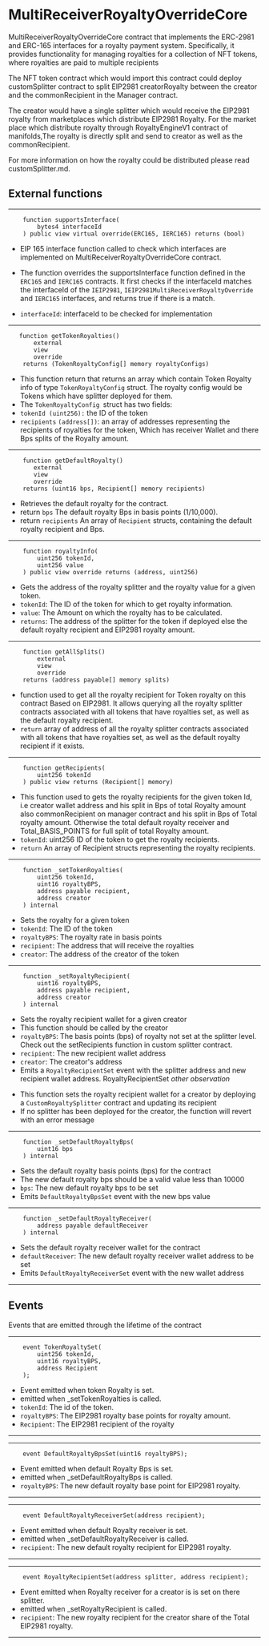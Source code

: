 # MultiReceiverRoyaltyOverrideCore

MultiReceiverRoyaltyOverrideCore contract that implements the ERC-2981 and ERC-165 interfaces for a royalty payment system. Specifically, it provides functionality for managing royalties for a collection of NFT tokens, where royalties are paid to multiple recipients

The NFT token contract which would import this contract could deploy customSplitter contract to split EIP2981 creatorRoyalty between the creator and the commonRecipient in the Manager contract.

The creator would have a single splitter which would receive the EIP2981 royalty from marketplaces which distribute EIP2981 Royalty. For the market place which distribute royalty through RoyaltyEngineV1 contract of manifolds,The royalty is directly split and send to creator as well as the commonRecipient.

For more information on how the royalty could be distributed please read customSplitter.md.

## External functions

---

```Solidity
    function supportsInterface(
        bytes4 interfaceId
    ) public view virtual override(ERC165, IERC165) returns (bool)
```

- EIP 165 interface function called to check which interfaces are implemented on MultiReceiverRoyaltyOverrideCore contract.
- The function overrides the supportsInterface function defined in the `ERC165` and `IERC165` contracts. It first checks if the interfaceId matches the interfaceId of the `IEIP2981`, `IEIP2981MultiReceiverRoyaltyOverride` and `IERC165` interfaces, and returns true if there is a match.

- `interfaceId`: interfaceId to be checked for implementation

---

```Solidity
   function getTokenRoyalties()
       external
       view
       override
    returns (TokenRoyaltyConfig[] memory royaltyConfigs)
```

- This function return that returns an array which contain Token Royalty info of type `TokenRoyaltyConfig` struct. The royalty config would be Tokens which have splitter deployed for them.
- The `TokenRoyaltyConfig `struct has two fields:
- `tokenId (uint256):` the ID of the token
- `recipients` `(address[])`: an array of addresses representing the recipients of royalties for the token, Which has receiver Wallet and there Bps splits of the Royalty amount.

---

```Solidity
    function getDefaultRoyalty()
       external
       view
       override
    returns (uint16 bps, Recipient[] memory recipients)
```

- Retrieves the default royalty for the contract.
- return `bps` The default royalty Bps in basis points (1/10,000).
- return `recipients` An array of `Recipient` structs, containing the default royalty recipient and Bps.

---

```Solidity
    function royaltyInfo(
        uint256 tokenId,
        uint256 value
    ) public view override returns (address, uint256)
```

- Gets the address of the royalty splitter and the royalty value for a given token.
- `tokenId`: The ID of the token for which to get royalty information.
- `value`: The Amount on which the royalty has to be calculated.
- `returns`: The address of the splitter for the token if deployed else the default royalty recipient and EIP2981 royalty amount.

---

```Solidity
    function getAllSplits()
        external
        view
        override
    returns (address payable[] memory splits)
```

- function used to get all the royalty recipient for Token royalty on this contract Based on EIP2981. It allows querying all the royalty splitter contracts associated with all tokens that have royalties set, as well as the default royalty recipient.
- `return` array of address of all the royalty splitter contracts associated with all tokens that have royalties set, as well as the default royalty recipient if it exists.

---

```Solidity
    function getRecipients(
        uint256 tokenId
    ) public view returns (Recipient[] memory)
```

- This function used to gets the royalty recipients for the given token Id, i.e creator wallet address and his split in Bps of total Royalty amount also commonRecipient on manager contract and his split in Bps of Total royalty amount. Otherwise the total default royalty receiver and Total_BASIS_POINTS for full split of total Royalty amount.
- `tokenId`: uint256 ID of the token to get the royalty recipients.
- `return` An array of Recipient structs representing the royalty recipients.

---

```Solidity
    function _setTokenRoyalties(
        uint256 tokenId,
        uint16 royaltyBPS,
        address payable recipient,
        address creator
    ) internal
```

- Sets the royalty for a given token
- `tokenId`: The ID of the token
- `royaltyBPS`: The royalty rate in basis points
- `recipient`: The address that will receive the royalties
- `creator`: The address of the creator of the token

---

```Solidity
    function _setRoyaltyRecipient(
        uint16 royaltyBPS,
        address payable recipient,
        address creator
    ) internal
```

- Sets the royalty recipient wallet for a given creator
- This function should be called by the creator
- `royaltyBPS`: The basis points (bps) of royalty not set at the splitter level. Check out the setRecipients function in custom splitter contract.
- `recipient`: The new recipient wallet address
- `creator`: The creator's address
- Emits a `RoyaltyRecipientSet` event with the splitter address and new recipient wallet address.
  RoyaltyRecipientSet
  _other observation_

* This function sets the royalty recipient wallet for a creator by deploying a `CustomRoyaltySplitter` contract and updating its recipient
* If no splitter has been deployed for the creator, the function will revert with an error message

---

```Solidity
    function _setDefaultRoyaltyBps(
        uint16 bps
    ) internal
```

- Sets the default royalty basis points (bps) for the contract
- The new default royalty bps should be a valid value less than 10000
- `bps`: The new default royalty bps to be set
- Emits `DefaultRoyaltyBpsSet` event with the new bps value

---

```Solidity
    function _setDefaultRoyaltyReceiver(
        address payable defaultReceiver
    ) internal
```

- Sets the default royalty receiver wallet for the contract
- `defaultReceiver`: The new default royalty receiver wallet address to be set
- Emits `DefaultRoyaltyReceiverSet` event with the new wallet address

---

## Events

Events that are emitted through the lifetime of the contract

---

```Solidity
    event TokenRoyaltySet(
        uint256 tokenId,
        uint16 royaltyBPS,
        address Recipient
    );
```

- Event emitted when token Royalty is set.
- emitted when \_setTokenRoyalties is called.
- `tokenId`: The id of the token.
- `royaltyBPS`: The EIP2981 royalty base points for royalty amount.
- `Recipient`: The EIP2981 recipient of the royalty

---

---

```Solidity
    event DefaultRoyaltyBpsSet(uint16 royaltyBPS);

```

- Event emitted when default Royalty Bps is set.
- emitted when \_setDefaultRoyaltyBps is called.
- `royaltyBPS`: The new default royalty base point for EIP2981 royalty.

---

---

```Solidity
    event DefaultRoyaltyReceiverSet(address recipient);

```

- Event emitted when default Royalty receiver is set.
- emitted when \_setDefaultRoyaltyReceiver is called.
- `recipient`: The new default royalty recipient for EIP2981 royalty.

---

---

```Solidity
    event RoyaltyRecipientSet(address splitter, address recipient);
```

- Event emitted when Royalty receiver for a creator is is set on there splitter.
- emitted when \_setRoyaltyRecipient is called.
- `recipient`: The new royalty recipient for the creator share of the Total EIP2981 royalty.

---
